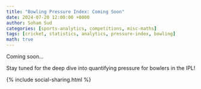 ```yaml
---
title: "Bowling Pressure Index: Coming Soon"
date: 2024-07-20 12:00:00 +0000
author: Soham Sud
categories: [sports-analytics, competitions, misc-maths]
tags: [cricket, statistics, analytics, pressure-index, bowling]
math: true
---
```


Coming soon...

Stay tuned for the deep dive into quantifying pressure for bowlers in the IPL!

{% include social-sharing.html %} 